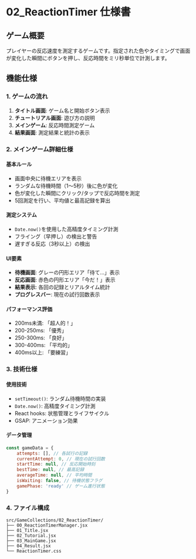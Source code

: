 # 02_ReactionTimer 仕様書

## ゲーム概要
プレイヤーの反応速度を測定するゲームです。指定された色やタイミングで画面が変化した瞬間にボタンを押し、反応時間をミリ秒単位で計測します。

## 機能仕様

### 1. ゲームの流れ
1. **タイトル画面**: ゲーム名と開始ボタン表示
2. **チュートリアル画面**: 遊び方の説明
3. **メインゲーム**: 反応時間測定ゲーム
4. **結果画面**: 測定結果と統計の表示

### 2. メインゲーム詳細仕様

#### 基本ルール
- 画面中央に待機エリアを表示
- ランダムな待機時間（1〜5秒）後に色が変化
- 色が変化した瞬間にクリック/タップで反応時間を測定
- 5回測定を行い、平均値と最高記録を算出

#### 測定システム
- `Date.now()`を使用した高精度タイミング計測
- フライング（早押し）の検出と警告
- 遅すぎる反応（3秒以上）の検出

#### UI要素
- **待機画面**: グレーの円形エリア「待て...」表示
- **反応画面**: 赤色の円形エリア「今だ！」表示
- **結果表示**: 各回の記録とリアルタイム統計
- **プログレスバー**: 現在の試行回数表示

#### パフォーマンス評価
- 200ms未満: 「超人的！」
- 200-250ms: 「優秀」
- 250-300ms: 「良好」
- 300-400ms: 「平均的」
- 400ms以上: 「要練習」

### 3. 技術仕様

#### 使用技術
- `setTimeout()`: ランダム待機時間の実装
- `Date.now()`: 高精度タイミング計測
- React hooks: 状態管理とライフサイクル
- GSAP: アニメーション効果

#### データ管理
```javascript
const gameData = {
    attempts: [], // 各試行の記録
    currentAttempt: 0, // 現在の試行回数
    startTime: null, // 反応開始時刻
    bestTime: null, // 最高記録
    averageTime: null, // 平均時間
    isWaiting: false, // 待機状態フラグ
    gamePhase: 'ready' // ゲーム進行状態
}
```

### 4. ファイル構成
```
src/GameCollections/02_ReactionTimer/
├── 00_ReactionTimerManager.jsx
├── 01_Title.jsx
├── 02_Tutorial.jsx
├── 03_MainGame.jsx
├── 04_Result.jsx
└── ReactionTimer.css
```
